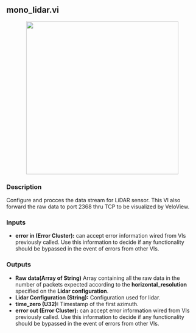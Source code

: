 ## mono_lidar.vi
<p align="center">
<img src="https://github.com/monoDriveIO/client/raw/master/WikiPhotos/LV_client/sensors/mono__lidarc.png" width="400"  />
</p>

### Description
Configure and procces the data stream for LiDAR sensor. This VI also forward the raw data to port 2368 thru TCP to be visualized by VeloView.
 
### Inputs
- **error in (Error Cluster):** can accept error information wired from VIs previously called. Use this information to decide if any functionality should be bypassed in the event of errors from other VIs.

### Outputs
- **Raw data(Array of String)** Array containing all the raw data in the number of packets expected according to the **horizontal_resolution** specified on the **Lidar configuration**.
- **Lidar Configuration (String):** Configuration used for lidar.
- **time_zero (U32):** Timestamp of the first azimuth.
- **error out (Error Cluster):** can accept error information wired from VIs previously called. Use this information to decide if any functionality should be bypassed in the event of errors from other VIs.

